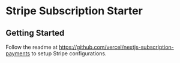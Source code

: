 # Stripe Subscription Starter

## Getting Started
Follow the readme at https://github.com/vercel/nextjs-subscription-payments to setup Stripe configurations.

